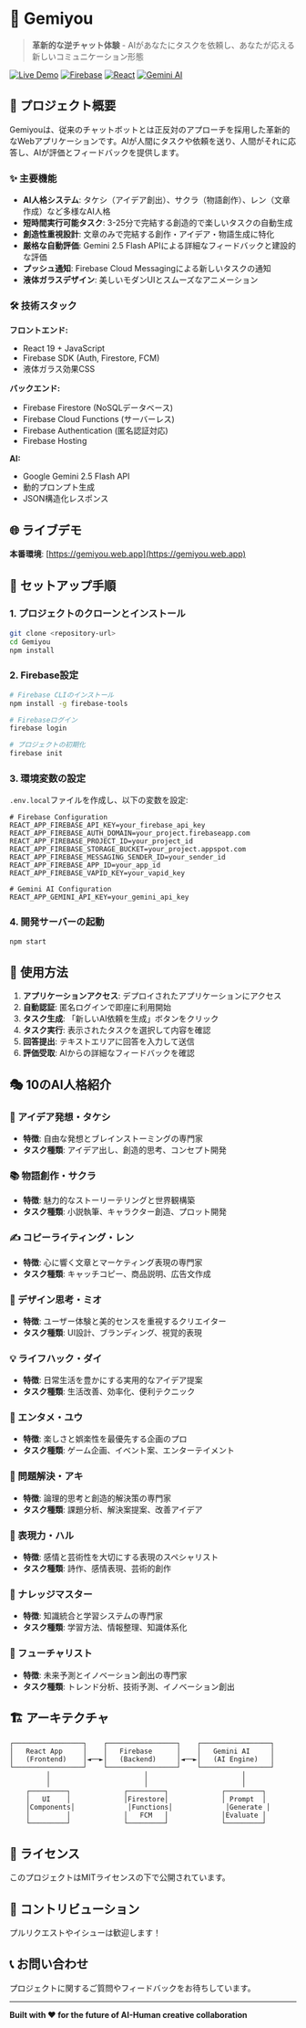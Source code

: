 # 🎨 Gemiyou

> **革新的な逆チャット体験** - AIがあなたにタスクを依頼し、あなたが応える新しいコミュニケーション形態

[![Live Demo](https://img.shields.io/badge/Live-Demo-brightgreen)](https://gemiyou.web.app)
[![Firebase](https://img.shields.io/badge/Firebase-orange)](https://firebase.google.com/)
[![React](https://img.shields.io/badge/React-19-blue)](https://reactjs.org/)
[![Gemini AI](https://img.shields.io/badge/Gemini-AI-purple)](https://cloud.google.com/ai/)

## 🎯 プロジェクト概要

Gemiyouは、従来のチャットボットとは正反対のアプローチを採用した革新的なWebアプリケーションです。AIが人間にタスクや依頼を送り、人間がそれに応答し、AIが評価とフィードバックを提供します。

### ✨ 主要機能

- **AI人格システム**: タケシ（アイデア創出）、サクラ（物語創作）、レン（文章作成）など多様なAI人格
- **短時間実行可能タスク**: 3-25分で完結する創造的で楽しいタスクの自動生成
- **創造性重視設計**: 文章のみで完結する創作・アイデア・物語生成に特化
- **厳格な自動評価**: Gemini 2.5 Flash APIによる詳細なフィードバックと建設的な評価
- **プッシュ通知**: Firebase Cloud Messagingによる新しいタスクの通知
- **液体ガラスデザイン**: 美しいモダンUIとスムーズなアニメーション

### 🛠️ 技術スタック

**フロントエンド:**
- React 19 + JavaScript
- Firebase SDK (Auth, Firestore, FCM)
- 液体ガラス効果CSS

**バックエンド:**
- Firebase Firestore (NoSQLデータベース)
- Firebase Cloud Functions (サーバーレス)
- Firebase Authentication (匿名認証対応)
- Firebase Hosting

**AI:**
- Google Gemini 2.5 Flash API
- 動的プロンプト生成
- JSON構造化レスポンス

## 🌐 ライブデモ

**本番環境**: [https://gemiyou.web.app](https://gemiyou.web.app)

## 🚀 セットアップ手順

### 1. プロジェクトのクローンとインストール

```bash
git clone <repository-url>
cd Gemiyou
npm install
```

### 2. Firebase設定

```bash
# Firebase CLIのインストール
npm install -g firebase-tools

# Firebaseログイン
firebase login

# プロジェクトの初期化
firebase init
```

### 3. 環境変数の設定

`.env.local`ファイルを作成し、以下の変数を設定:

```env
# Firebase Configuration
REACT_APP_FIREBASE_API_KEY=your_firebase_api_key
REACT_APP_FIREBASE_AUTH_DOMAIN=your_project.firebaseapp.com
REACT_APP_FIREBASE_PROJECT_ID=your_project_id
REACT_APP_FIREBASE_STORAGE_BUCKET=your_project.appspot.com
REACT_APP_FIREBASE_MESSAGING_SENDER_ID=your_sender_id
REACT_APP_FIREBASE_APP_ID=your_app_id
REACT_APP_FIREBASE_VAPID_KEY=your_vapid_key

# Gemini AI Configuration
REACT_APP_GEMINI_API_KEY=your_gemini_api_key
```

### 4. 開発サーバーの起動

```bash
npm start
```

## 📱 使用方法

1. **アプリケーションアクセス**: デプロイされたアプリケーションにアクセス
2. **自動認証**: 匿名ログインで即座に利用開始
3. **タスク生成**: 「新しいAI依頼を生成」ボタンをクリック
4. **タスク実行**: 表示されたタスクを選択して内容を確認
5. **回答提出**: テキストエリアに回答を入力して送信
6. **評価受取**: AIからの詳細なフィードバックを確認

## 🎭 10のAI人格紹介

### 🎡 アイデア発想・タケシ
- **特徴**: 自由な発想とブレインストーミングの専門家
- **タスク種類**: アイデア出し、創造的思考、コンセプト開発

### 📚 物語創作・サクラ
- **特徴**: 魅力的なストーリーテリングと世界観構築
- **タスク種類**: 小説執筆、キャラクター創造、プロット開発

### ✍️ コピーライティング・レン
- **特徴**: 心に響く文章とマーケティング表現の専門家
- **タスク種類**: キャッチコピー、商品説明、広告文作成

### 🎨 デザイン思考・ミオ
- **特徴**: ユーザー体験と美的センスを重視するクリエイター
- **タスク種類**: UI設計、ブランディング、視覚的表現

### 💡 ライフハック・ダイ
- **特徴**: 日常生活を豊かにする実用的なアイデア提案
- **タスク種類**: 生活改善、効率化、便利テクニック

### 🎪 エンタメ・ユウ
- **特徴**: 楽しさと娯楽性を最優先する企画のプロ
- **タスク種類**: ゲーム企画、イベント案、エンターテイメント

### 🔧 問題解決・アキ
- **特徴**: 論理的思考と創造的解決策の専門家
- **タスク種類**: 課題分析、解決案提案、改善アイデア

### 🌟 表現力・ハル
- **特徴**: 感情と芸術性を大切にする表現のスペシャリスト
- **タスク種類**: 詩作、感情表現、芸術的創作

### 🧠 ナレッジマスター
- **特徴**: 知識統合と学習システムの専門家
- **タスク種類**: 学習方法、情報整理、知識体系化

### 🔮 フューチャリスト
- **特徴**: 未来予測とイノベーション創出の専門家
- **タスク種類**: トレンド分析、技術予測、イノベーション創出

## 🏗️ アーキテクチャ

```
┌─────────────────┐    ┌─────────────────┐    ┌─────────────────┐
│   React App     │    │   Firebase      │    │   Gemini AI     │
│   (Frontend)    │◄──►│   (Backend)     │◄──►│   (AI Engine)   │
└─────────────────┘    └─────────────────┘    └─────────────────┘
         │                       │                       │
         │                       │                       │
    ┌─────────┐             ┌─────────┐             ┌─────────┐
    │   UI    │             │Firestore│             │ Prompt  │
    │Components│             │Functions│             │Generate │
    │         │             │   FCM   │             │Evaluate │
    └─────────┘             └─────────┘             └─────────┘
```

## 📄 ライセンス

このプロジェクトはMITライセンスの下で公開されています。

## 🤝 コントリビューション

プルリクエストやイシューは歓迎します！

## 📞 お問い合わせ

プロジェクトに関するご質問やフィードバックをお待ちしています。

---

**Built with ❤️ for the future of AI-Human creative collaboration**

